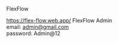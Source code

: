 FlexFlow


https://flex-flow.web.app/
FlexFlow Admin  
email: admin@gmail.com            
password: Admin@12
